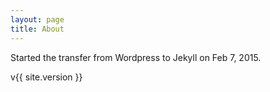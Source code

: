 ```yaml
---
layout: page
title: About
---
```


Started the transfer from Wordpress to Jekyll on Feb 7, 2015.


<span class="sidebar-nav-item">v{{ site.version }}</span>

